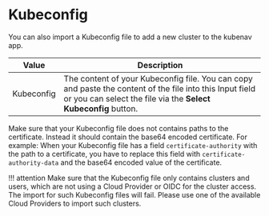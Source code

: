 # Kubeconfig

You can also import a Kubeconfig file to add a new cluster to the kubenav app.

| Value | Description |
| ----- | ----------- |
| Kubeconfig | The content of your Kubeconfig file. You can copy and paste the content of the file into this Input field or you can select the file via the **Select Kubeconfig** button. |

Make sure that your Kubeconfig file does not contains paths to the certificate. Instead it should contain the base64 encoded certificate. For example: When your Kubeconfig file has a field `certificate-authority` with the path to a certificate, you have to replace this field with `certificate-authority-data` and the base64 encoded value of the certificate.

!!! attention
    Make sure that the Kubeconfig file only contains clusters and users, which are not using a Cloud Provider or OIDC for the cluster access. The import for such Kubeconfig files will fail. Please use one of the available Cloud Providers to import such clusters.
